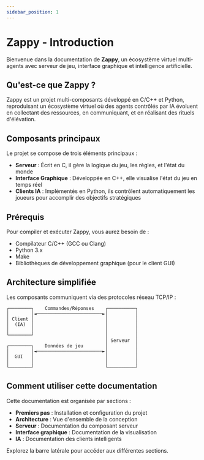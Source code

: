 ```yaml
---
sidebar_position: 1
---
```


# Zappy - Introduction

Bienvenue dans la documentation de **Zappy**, un écosystème virtuel multi-agents avec serveur de jeu, interface graphique et intelligence artificielle.

## Qu'est-ce que Zappy ?

Zappy est un projet multi-composants développé en C/C++ et Python, reproduisant un écosystème virtuel où des agents contrôlés par IA évoluent en collectant des ressources, en communiquant, et en réalisant des rituels d'élévation.

## Composants principaux

Le projet se compose de trois éléments principaux :

- **Serveur** : Écrit en C, il gère la logique du jeu, les règles, et l'état du monde
- **Interface Graphique** : Développée en C++, elle visualise l'état du jeu en temps réel
- **Clients IA** : Implémentés en Python, ils contrôlent automatiquement les joueurs pour accomplir des objectifs stratégiques

## Prérequis

Pour compiler et exécuter Zappy, vous aurez besoin de :

- Compilateur C/C++ (GCC ou Clang)
- Python 3.x
- Make
- Bibliothèques de développement graphique (pour le client GUI)

## Architecture simplifiée

Les composants communiquent via des protocoles réseau TCP/IP :

```
┌────────┐    Commandes/Réponses    ┌──────────┐
│        │◄────────────────────────►│          │
│ Client │                          │          │
│  (IA)  │                          │          │
│        │                          │          │
└────────┘                          │          │
                                    │ Serveur  │
┌────────┐    Données de jeu        │          │
│        │◄────────────────────────►│          │
│  GUI   │                          │          │
│        │                          │          │
└────────┘                          └──────────┘
```

## Comment utiliser cette documentation

Cette documentation est organisée par sections :

- **Premiers pas** : Installation et configuration du projet
- **Architecture** : Vue d'ensemble de la conception
- **Serveur** : Documentation du composant serveur
- **Interface graphique** : Documentation de la visualisation
- **IA** : Documentation des clients intelligents

Explorez la barre latérale pour accéder aux différentes sections.
